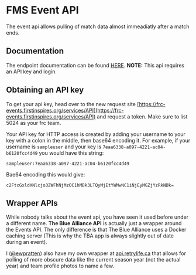 # FMS Event API
The event api allows pulling of match data almost immeadiatly after a match ends.

## Documentation
The endpoint documentation can be found [HERE](https://frcevents2.docs.apiary.io/#). **NOTE:** This api requires an API key and login.

## Obtaining an API key
To get your api key, head over to the new request site [https://frc-events.firstinspires.org/services/API](https://frc-events.firstinspires.org/services/API) and request a token. Make sure to list 5024 as your frc team.

Your API key for HTTP access is created by adding your username to your key with a colon in the middle, then base64 encoding it. For example, if your username is `sampleuser` and your key is `7eaa6338-a097-4221-ac04-b6120fcc4d49` you would have this string:
```
sampleuser:7eaa6338-a097-4221-ac04-b6120fcc4d49
```

Bae64 encoding this would give:
```
c2FtcGxldXNlcjo3ZWFhNjMzOC1hMDk3LTQyMjEtYWMwNC1iNjEyMGZjYzRkNDk=
```

## Wrapper APIs
While nobody talks about the event api, you have seen it used before under a different name. **The Blue Alliance API** is actually just a wrapper around the Events API. The only difference is that The Blue Alliance uses a Docker caching server (This is why the TBA app is always slightly out of date during an event).

I ([@ewpratten](https://github.com/ewpratten)) also have my own wrapper at [api.retrylife.ca](https://api.retrylife.ca/frc) that allows for polling of more obscure data like the current season year (not the actual year) and team profile photos to name a few.